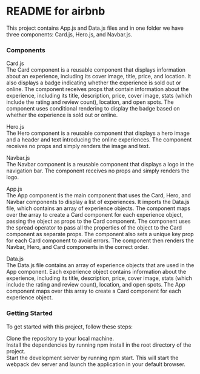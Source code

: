 # README for airbnb

This project contains App.js and Data.js files and in one folder we have three components: Card.js, Hero.js, and Navbar.js.

### Components

Card.js  
The Card component is a reusable component that displays information about an experience, including its cover image, title, price, and location. It also displays a badge indicating whether the experience is sold out or online. The component receives props that contain information about the experience, including its title, description, price, cover image, stats (which include the rating and review count), location, and open spots. The component uses conditional rendering to display the badge based on whether the experience is sold out or online.  

Hero.js  
The Hero component is a reusable component that displays a hero image and a header and text introducing the online experiences. The component receives no props and simply renders the image and text.  

Navbar.js  
The Navbar component is a reusable component that displays a logo in the navigation bar. The component receives no props and simply renders the logo.  

App.js  
The App component is the main component that uses the Card, Hero, and Navbar components to display a list of experiences. It imports the Data.js file, which contains an array of experience objects. The component maps over the array to create a Card component for each experience object, passing the object as props to the Card component. The component uses the spread operator to pass all the properties of the object to the Card component as separate props. The component also sets a unique key prop for each Card component to avoid errors. The component then renders the Navbar, Hero, and Card components in the correct order.  

Data.js  
The Data.js file contains an array of experience objects that are used in the App component. Each experience object contains information about the experience, including its title, description, price, cover image, stats (which include the rating and review count), location, and open spots. The App component maps over this array to create a Card component for each experience object.  

### Getting Started

To get started with this project, follow these steps:

Clone the repository to your local machine.  
Install the dependencies by running npm install in the root directory of the project.  
Start the development server by running npm start. This will start the webpack dev server and launch the application in your default browser.  


